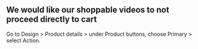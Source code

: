 ## We would like our shoppable videos to not proceed directly to cart 

Go to Design > Product details > under Product buttons, choose Primary > select Action.